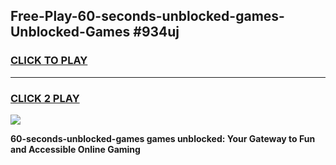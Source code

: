 
## Free-Play-60-seconds-unblocked-games-Unblocked-Games #934uj
<h3>
<a href="https://news.freeplayer.one?title=60-seconds-unblocked-games&ref=8M">CLICK TO PLAY</a></h3>
<hr>

<h3>
<a href="https://news.freeplayer.one?title=60-seconds-unblocked-games&ref=8M">CLICK 2 PLAY</a>
  
</h3>

<a href="https://news.freeplayer.one?title=60-seconds-unblocked-games&ref=8M"><img src="https://clearcache.store/games.png"></a>


**60-seconds-unblocked-games games unblocked: Your Gateway to Fun and Accessible Online Gaming**
